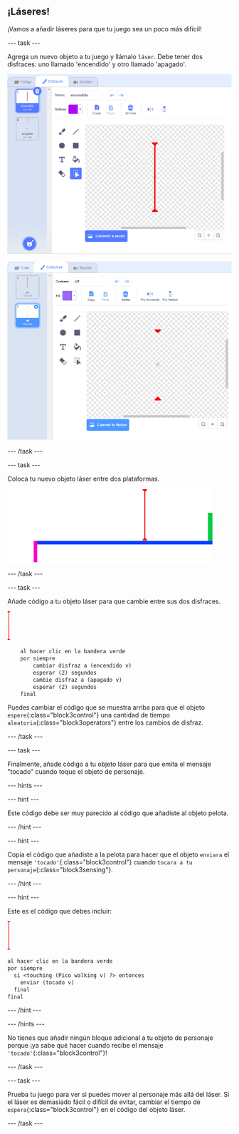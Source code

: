 ## ¡Láseres!

¡Vamos a añadir láseres para que tu juego sea un poco más difícil!

--- task ---

Agrega un nuevo objeto a tu juego y llámalo `láser`. Debe tener dos disfraces: uno llamado 'encendido' y otro llamado 'apagado'.

![captura de pantalla](images/dodge-lasers-costume1.png)

![captura de pantalla](images/dodge-lasers-costume2.png)

--- /task ---

--- task ---

Coloca tu nuevo objeto láser entre dos plataformas.

![captura de pantalla](images/dodge-lasers-position.png)

--- /task ---

--- task ---

Añade código a tu objeto láser para que cambie entre sus dos disfraces.

![objeto láser](images/laser_sprite.png)

```blocks3
    al hacer clic en la bandera verde
    por siempre
        cambiar disfraz a (encendido v)
        esperar (2) segundos
        cambie disfraz a (apagado v)
        esperar (2) segundos
    final
```

Puedes cambiar el código que se muestra arriba para que el objeto `espere`{:class="block3control"} una cantidad de tiempo `aleatoria`{:class="block3operators"} entre los cambios de disfraz.

--- /task ---

--- task ---

Finalmente, añade código a tu objeto láser para que emita el mensaje "tocado" cuando toque el objeto de personaje.

--- hints ---


--- hint ---

Este código debe ser muy parecido al código que añadiste al objeto pelota.

--- /hint ---

--- hint ---

Copia el código que añadiste a la pelota para hacer que el objeto `enviara` el mensaje `'tocado'`{:class="block3control"} cuando `tocara a tu personaje`{:class="block3sensing"}.

--- /hint ---

--- hint ---

Este es el código que debes incluir:

![objeto láser](images/laser_sprite.png)

```blocks3
al hacer clic en la bandera verde
por siempre 
  si <touching (Pico walking v) ?> entonces 
    enviar (tocado v)
  final
final
```

--- /hint ---

--- /hints ---

No tienes que añadir ningún bloque adicional a tu objeto de personaje porque ¡ya sabe qué hacer cuando recibe el mensaje `'tocado'`{:class="block3control"}!

--- /task ---

--- task ---

Prueba tu juego para ver si puedes mover al personaje más allá del láser. Si el láser es demasiado fácil o difícil de evitar, cambiar el tiempo de `espera`{:class="block3control"} en el código del objeto láser.

--- /task ---